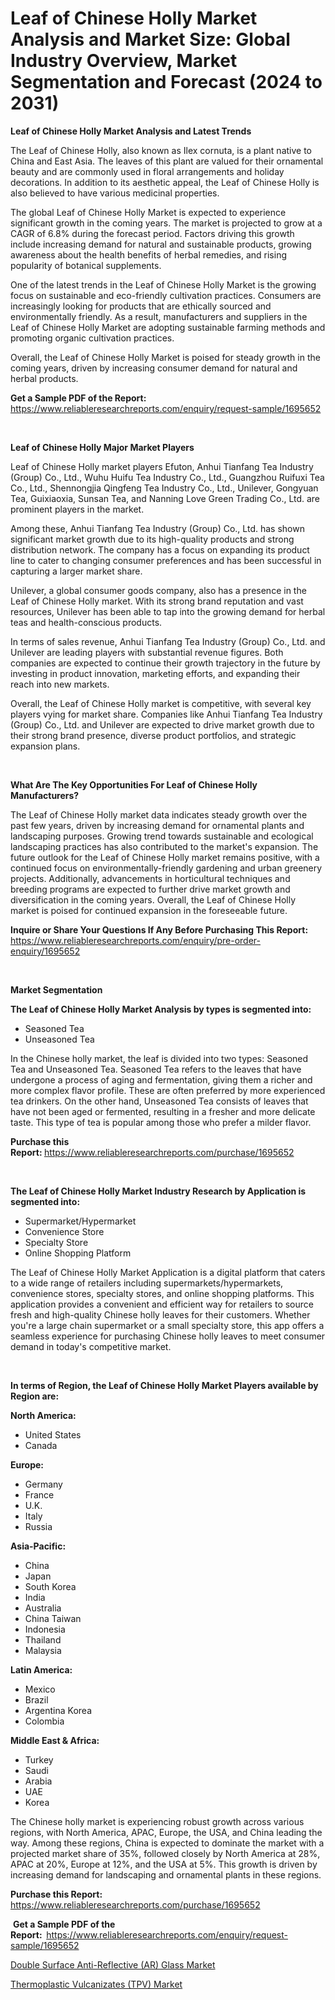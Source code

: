<p><h1>Leaf of Chinese Holly Market Analysis and Market Size: Global Industry Overview, Market Segmentation and Forecast (2024 to 2031)</h1></p><p><strong>Leaf of Chinese Holly Market Analysis and Latest Trends</strong></p>
<p><p>The Leaf of Chinese Holly, also known as Ilex cornuta, is a plant native to China and East Asia. The leaves of this plant are valued for their ornamental beauty and are commonly used in floral arrangements and holiday decorations. In addition to its aesthetic appeal, the Leaf of Chinese Holly is also believed to have various medicinal properties.</p><p>The global Leaf of Chinese Holly Market is expected to experience significant growth in the coming years. The market is projected to grow at a CAGR of 6.8% during the forecast period. Factors driving this growth include increasing demand for natural and sustainable products, growing awareness about the health benefits of herbal remedies, and rising popularity of botanical supplements.</p><p>One of the latest trends in the Leaf of Chinese Holly Market is the growing focus on sustainable and eco-friendly cultivation practices. Consumers are increasingly looking for products that are ethically sourced and environmentally friendly. As a result, manufacturers and suppliers in the Leaf of Chinese Holly Market are adopting sustainable farming methods and promoting organic cultivation practices.</p><p>Overall, the Leaf of Chinese Holly Market is poised for steady growth in the coming years, driven by increasing consumer demand for natural and herbal products.</p></p>
<p><strong>Get a Sample PDF of the Report:&nbsp;</strong> <a href="https://www.reliableresearchreports.com/enquiry/request-sample/1695652">https://www.reliableresearchreports.com/enquiry/request-sample/1695652</a></p>
<p>&nbsp;</p>
<p><strong>Leaf of Chinese Holly Major Market Players</strong></p>
<p><p>Leaf of Chinese Holly market players Efuton, Anhui Tianfang Tea Industry (Group) Co., Ltd., Wuhu Huifu Tea Industry Co., Ltd., Guangzhou Ruifuxi Tea Co., Ltd., Shennongjia Qingfeng Tea Industry Co., Ltd., Unilever, Gongyuan Tea, Guixiaoxia, Sunsan Tea, and Nanning Love Green Trading Co., Ltd. are prominent players in the market.</p><p>Among these, Anhui Tianfang Tea Industry (Group) Co., Ltd. has shown significant market growth due to its high-quality products and strong distribution network. The company has a focus on expanding its product line to cater to changing consumer preferences and has been successful in capturing a larger market share.</p><p>Unilever, a global consumer goods company, also has a presence in the Leaf of Chinese Holly market. With its strong brand reputation and vast resources, Unilever has been able to tap into the growing demand for herbal teas and health-conscious products.</p><p>In terms of sales revenue, Anhui Tianfang Tea Industry (Group) Co., Ltd. and Unilever are leading players with substantial revenue figures. Both companies are expected to continue their growth trajectory in the future by investing in product innovation, marketing efforts, and expanding their reach into new markets.</p><p>Overall, the Leaf of Chinese Holly market is competitive, with several key players vying for market share. Companies like Anhui Tianfang Tea Industry (Group) Co., Ltd. and Unilever are expected to drive market growth due to their strong brand presence, diverse product portfolios, and strategic expansion plans.</p></p>
<p>&nbsp;</p>
<p><strong>What Are The Key Opportunities For Leaf of Chinese Holly Manufacturers?</strong></p>
<p><p>The Leaf of Chinese Holly market data indicates steady growth over the past few years, driven by increasing demand for ornamental plants and landscaping purposes. Growing trend towards sustainable and ecological landscaping practices has also contributed to the market's expansion. The future outlook for the Leaf of Chinese Holly market remains positive, with a continued focus on environmentally-friendly gardening and urban greenery projects. Additionally, advancements in horticultural techniques and breeding programs are expected to further drive market growth and diversification in the coming years. Overall, the Leaf of Chinese Holly market is poised for continued expansion in the foreseeable future.</p></p>
<p><strong>Inquire or Share Your Questions If Any Before Purchasing This Report:</strong> <a href="https://www.reliableresearchreports.com/enquiry/pre-order-enquiry/1695652">https://www.reliableresearchreports.com/enquiry/pre-order-enquiry/1695652</a></p>
<p>&nbsp;</p>
<p><strong>Market Segmentation</strong></p>
<p><strong>The Leaf of Chinese Holly Market Analysis by types is segmented into:</strong></p>
<p><ul><li>Seasoned Tea</li><li>Unseasoned Tea</li></ul></p>
<p><p>In the Chinese holly market, the leaf is divided into two types: Seasoned Tea and Unseasoned Tea. Seasoned Tea refers to the leaves that have undergone a process of aging and fermentation, giving them a richer and more complex flavor profile. These are often preferred by more experienced tea drinkers. On the other hand, Unseasoned Tea consists of leaves that have not been aged or fermented, resulting in a fresher and more delicate taste. This type of tea is popular among those who prefer a milder flavor.</p></p>
<p><strong>Purchase this Report:&nbsp;</strong><a href="https://www.reliableresearchreports.com/purchase/1695652">https://www.reliableresearchreports.com/purchase/1695652</a></p>
<p>&nbsp;</p>
<p><strong>The Leaf of Chinese Holly Market Industry Research by Application is segmented into:</strong></p>
<p><ul><li>Supermarket/Hypermarket</li><li>Convenience Store</li><li>Specialty Store</li><li>Online Shopping Platform</li></ul></p>
<p><p>The Leaf of Chinese Holly Market Application is a digital platform that caters to a wide range of retailers including supermarkets/hypermarkets, convenience stores, specialty stores, and online shopping platforms. This application provides a convenient and efficient way for retailers to source fresh and high-quality Chinese holly leaves for their customers. Whether you're a large chain supermarket or a small specialty store, this app offers a seamless experience for purchasing Chinese holly leaves to meet consumer demand in today's competitive market.</p></p>
<p>&nbsp;</p>
<p><strong>In terms of Region, the Leaf of Chinese Holly Market Players available by Region are:</strong></p>
<p>
    <p> <strong> North America: </strong>
        <ul>
            <li>United States</li>
            <li>Canada</li>
        </ul>
        </p> 
    <p> <strong> Europe: </strong>
        <ul>
            <li>Germany</li>
            <li>France</li>
            <li>U.K.</li>
            <li>Italy</li>
            <li>Russia</li>
        </ul>
        </p> 
    <p> <strong> Asia-Pacific: </strong>
        <ul>
            <li>China</li>
            <li>Japan</li>
            <li>South Korea</li>
            <li>India</li>
            <li>Australia</li>
            <li>China Taiwan</li>
            <li>Indonesia</li>
            <li>Thailand</li>
            <li>Malaysia</li>
        </ul>
        </p> 
    <p> <strong> Latin America: </strong>
        <ul>
            <li>Mexico</li>
            <li>Brazil</li>
            <li>Argentina Korea</li>
            <li>Colombia</li>
        </ul>
        </p> 
    <p> <strong> Middle East & Africa: </strong>
        <ul>
            <li>Turkey</li>
            <li>Saudi</li>
            <li>Arabia</li>
            <li>UAE</li>
            <li>Korea</li>
        </ul>
    </p>
    </p>
<p><p>The Chinese holly market is experiencing robust growth across various regions, with North America, APAC, Europe, the USA, and China leading the way. Among these regions, China is expected to dominate the market with a projected market share of 35%, followed closely by North America at 28%, APAC at 20%, Europe at 12%, and the USA at 5%. This growth is driven by increasing demand for landscaping and ornamental plants in these regions.</p></p>
<p><strong>Purchase this Report: </strong><a href="https://www.reliableresearchreports.com/purchase/1695652">https://www.reliableresearchreports.com/purchase/1695652</a></p>
<p>&nbsp;<strong>Get a Sample PDF of the Report:&nbsp;&nbsp;</strong><a href="https://www.reliableresearchreports.com/enquiry/request-sample/1695652">https://www.reliableresearchreports.com/enquiry/request-sample/1695652</a></p>
<p><strong></strong></p>
<p><p><a href="https://issuu.com/reportprime-2/docs/double-surface-anti-reflective-ar-glass-market-siz">Double Surface Anti-Reflective (AR) Glass Market</a></p><p><a href="https://issuu.com/reportprime-2/docs/thermoplastic-vulcanizates-tpv-market-size-2030.pp">Thermoplastic Vulcanizates (TPV) Market</a></p></p>